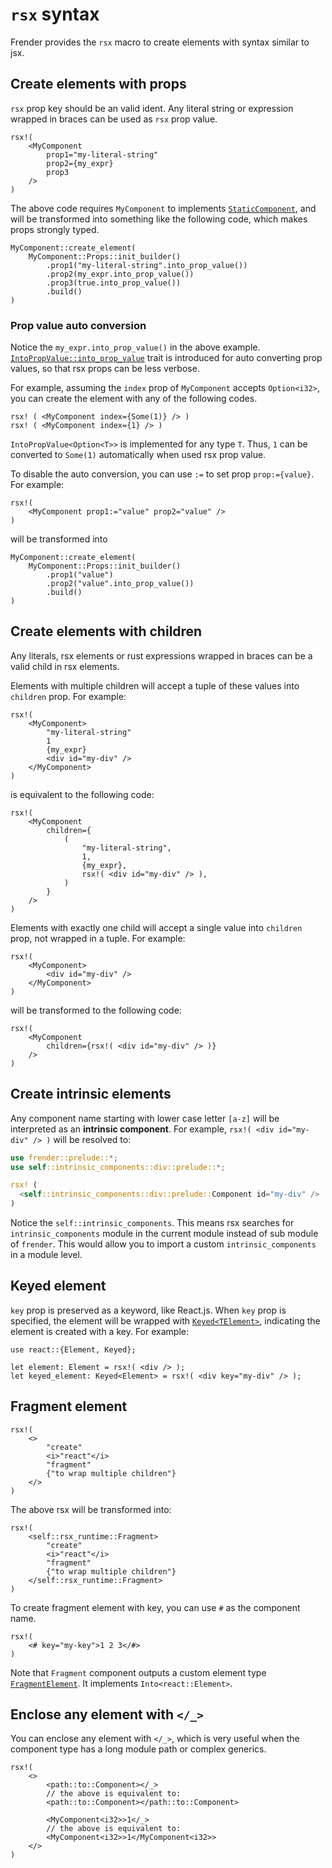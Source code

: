 # `rsx` syntax

Frender provides the `rsx` macro to create elements
with syntax similar to jsx.

## Create elements with props

`rsx` prop key should be an valid ident.
Any literal string or expression wrapped in braces
can be used as `rsx` prop value.

```rust,no_run
rsx!(
    <MyComponent
        prop1="my-literal-string"
        prop2={my_expr}
        prop3
    />
)
```

The above code requires `MyComponent` to implements
[`StaticComponent`](https://docs.rs/react-rs/latest/react/trait.ComponentStatic.html),
and will be transformed into something like
the following code, which makes props strongly typed.

```rust,no_run
MyComponent::create_element(
    MyComponent::Props::init_builder()
        .prop1("my-literal-string".into_prop_value())
        .prop2(my_expr.into_prop_value())
        .prop3(true.into_prop_value())
        .build()
)
```

### Prop value auto conversion

Notice the `my_expr.into_prop_value()` in the above example.
[`IntoPropValue::into_prop_value`](https://docs.rs/react-rs/latest/react/trait.IntoPropValue.html)
trait is introduced for auto converting prop values,
so that rsx props can be less verbose.

For example, assuming the `index` prop of `MyComponent`
accepts `Option<i32>`,
you can create the element with any of the following codes.

```rust,no_run
rsx! ( <MyComponent index={Some(1)} /> )
rsx! ( <MyComponent index={1} /> )
```

`IntoPropValue<Option<T>>` is implemented for any type `T`.
Thus, `1` can be converted to `Some(1)`
automatically when used rsx prop value.

To disable the auto conversion,
you can use `:=` to set prop `prop:={value}`.
For example:

```rust,no_run
rsx!(
    <MyComponent prop1:="value" prop2="value" />
)
```

will be transformed into

```rust,no_run
MyComponent::create_element(
    MyComponent::Props::init_builder()
        .prop1("value")
        .prop2("value".into_prop_value())
        .build()
)
```

## Create elements with children

Any literals, rsx elements or rust expressions wrapped in braces
can be a valid child in rsx elements.

Elements with multiple children will accept a tuple of these values
into `children` prop.
For example:

```rust,no_run
rsx!(
    <MyComponent>
        "my-literal-string"
        1
        {my_expr}
        <div id="my-div" />
    </MyComponent>
)
```

is equivalent to the following code:

```rust,no_run
rsx!(
    <MyComponent
        children={
            (
                "my-literal-string",
                1,
                {my_expr},
                rsx!( <div id="my-div" /> ),
            )
        }
    />
)
```

Elements with exactly one child will accept a single value
into `children` prop, not wrapped in a tuple.
For example:

```rust,no_run
rsx!(
    <MyComponent>
        <div id="my-div" />
    </MyComponent>
)
```

will be transformed to the following code:

```rust,no_run
rsx!(
    <MyComponent
        children={rsx!( <div id="my-div" /> )}
    />
)
```

## Create intrinsic elements

Any component name starting with lower case letter `[a-z]`
will be interpreted as an **intrinsic component**.
For example, `rsx!( <div id="my-div" /> )` will be resolved to:

```rust
use frender::prelude::*;
use self::intrinsic_components::div::prelude::*;

rsx! (
  <self::intrinsic_components::div::prelude::Component id="my-div" />
)
```

Notice the `self::intrinsic_components`.
This means rsx searches for `intrinsic_components` module
in the current module instead of sub module of `frender`.
This would allow you to import a custom `intrinsic_components`
in a module level.

## Keyed element

`key` prop is preserved as a keyword, like React.js.
When `key` prop is specified, the element will be wrapped with
[`Keyed<TElement>`](https://docs.rs/react-rs/latest/react/struct.Keyed.html),
indicating the element is created with a key.
For example:

```rust,no_run
use react::{Element, Keyed};

let element: Element = rsx!( <div /> );
let keyed_element: Keyed<Element> = rsx!( <div key="my-div" /> );
```

## Fragment element

```rust,no_run
rsx!(
    <>
        "create"
        <i>"react"</i>
        "fragment"
        {"to wrap multiple children"}
    </>
)
```

The above rsx will be transformed into:

```rust,no_run
rsx!(
    <self::rsx_runtime::Fragment>
        "create"
        <i>"react"</i>
        "fragment"
        {"to wrap multiple children"}
    </self::rsx_runtime::Fragment>
)
```

To create fragment element with key,
you can use `#` as the component name.

```rust,no_run
rsx!(
    <# key="my-key">1 2 3</#>
)
```

Note that `Fragment` component outputs a custom element type
[`FragmentElement`](https://docs.rs/react-rs/latest/react/struct.FragmentElement.html).
It implements `Into<react::Element>`.

## Enclose any element with `</_>`

You can enclose any element with `</_>`,
which is very useful when the component type
has a long module path or complex generics.

```rust,no_run
rsx!(
    <>
        <path::to::Component></_>
        // the above is equivalent to:
        <path::to::Component></path::to::Component>

        <MyComponent<i32>>1</_>
        // the above is equivalent to:
        <MyComponent<i32>>1</MyComponent<i32>>
    </>
)
```

